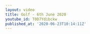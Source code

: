 ```yaml
---
layout: video
title: Golf - 6th June 2020
youtube_id: T0D7Ydibckw
published_at: '2020-06-23T10:14:11Z'
---
```

